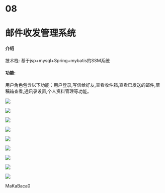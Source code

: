 # 08

# 邮件收发管理系统

#### 介绍

技术栈:
基于jsp+mysql+Spring+mybatis的SSM系统

#### 功能:

用户角色包含以下功能：用户登录,写信给好友,查看收件箱,查看已发送的邮件,草稿箱查看,通讯录设置,个人资料管理等功能。

![](https://yunzhuceshi.oss-cn-beijing.aliyuncs.com/ceshi/2024/06/16/721cce2604c542ad95742861dfac5e5a.png)

![](https://yunzhuceshi.oss-cn-beijing.aliyuncs.com/ceshi/2024/06/16/596275f0963e476ea3b43cd0c514470e.png)

![](https://yunzhuceshi.oss-cn-beijing.aliyuncs.com/ceshi/2024/06/16/6bd17e7a578147fdb2370bdd90b36be9.png)

![](https://yunzhuceshi.oss-cn-beijing.aliyuncs.com/ceshi/2024/06/16/5242f3614b0c46c7b0428b22744e668d.png)

![](https://yunzhuceshi.oss-cn-beijing.aliyuncs.com/ceshi/2024/06/16/e8cb18001ef04c81a8b1e1623590cbe9.png)

![](https://yunzhuceshi.oss-cn-beijing.aliyuncs.com/ceshi/2024/06/16/41f94d28b14f4e05881942baaf416cc7.png)

![](https://yunzhuceshi.oss-cn-beijing.aliyuncs.com/ceshi/2024/06/16/09de952f25614e919f5d4be7f8520535.png)

![](https://yunzhuceshi.oss-cn-beijing.aliyuncs.com/ceshi/2024/06/16/aa9160f241ca4159a2748f58b2c3d27a.png)

![](https://yunzhuceshi.oss-cn-beijing.aliyuncs.com/ceshi/2024/06/16/dab73c6854ad4c5db1287e2cbee5e975.png)

MaKaBaca0
